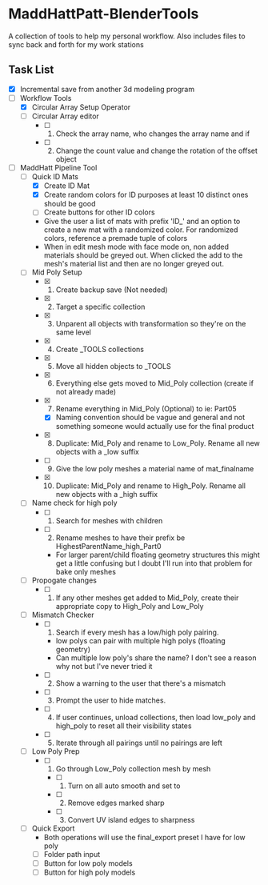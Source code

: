 # MaddHattPatt-BlenderTools
A collection of tools to help my personal workflow. Also includes files to sync back and forth for my work stations

## Task List
- [x] Incremental save from another 3d modeling program
- [ ] Workflow Tools
    - [x] Circular Array Setup Operator
    - [ ] Circular Array editor
        - [ ] 1. Check the array name, who changes the array name and if 
        - [ ] 2. Change the count value and change the rotation of the offset object
- [ ] MaddHatt Pipeline Tool
    - [ ] Quick ID Mats
        - [x] Create ID Mat
        - [x] Create random colors for ID purposes at least 10 distinct ones should be good
        - [ ] Create buttons for other ID colors
        - Give the user a list of mats with prefix 'ID_' and an option to create a new mat with a randomized color. For randomized colors, reference a premade tuple of colors
        - When in edit mesh mode with face mode on, non added materials should be greyed out. When clicked the add to the mesh's material list and then are no longer greyed out.
    - [ ] Mid Poly Setup
        - [x] 1. Create backup save (Not needed)
        - [x] 2. Target a specific collection
        - [x] 3. Unparent all objects with transformation so they're on the same level
        - [x] 4. Create _TOOLS collections
        - [x] 5. Move all hidden objects to _TOOLS
        - [x] 6. Everything else gets moved to Mid_Poly collection (create if not already made) 
        - [x] 7. Rename everything in Mid_Poly (Optional) to ie: Part05
            - [x] Naming convention should be vague and general and not something   someone would actually use for the final product 
        - [X] 8. Duplicate: Mid_Poly and rename to Low_Poly. Rename all new objects with a _low suffix
        - [ ] 9. Give the low poly meshes a material name of mat_finalname
        - [X] 10. Duplicate: Mid_Poly and rename to High_Poly. Rename all new objects with a _high suffix
    - [ ] Name check for high poly
        - [ ] 1. Search for meshes with children
        - [ ] 2. Rename meshes to have their prefix be HighestParentName_high_Part0
            - For larger parent/child floating geometry structures this might get a little confusing but I doubt I'll run into that problem for bake only   meshes
    - [ ] Propogate changes
        - [ ] 1. If any other meshes get added to Mid_Poly, create their appropriate copy to High_Poly and Low_Poly
    - [ ] Mismatch Checker
        - [ ] 1. Search if every mesh has a low/high poly pairing.
            - low polys can pair with multiple high polys (floating geometry)
            - Can multiple low poly's share the name? I don't see a reason why not but I've never tried it
        - [ ] 2. Show a warning to the user that there's a mismatch
        - [ ] 3. Prompt the user to hide matches.
        - [ ] 4. If user continues, unload collections, then load low_poly and high_poly to reset all their visibility states
        - [ ] 5. Iterate through all pairings until no pairings are left
    - [ ] Low Poly Prep
        - [ ] 1. Go through Low_Poly collection mesh by mesh
            - [ ] 1. Turn on all auto smooth and set to
            - [ ] 2. Remove edges marked sharp
            - [ ] 3. Convert UV island edges to sharpness
    - [ ] Quick Export
        - Both operations will use the final_export preset I have for low poly
        - [ ] Folder path input
        - [ ] Button for low poly models 
        - [ ] Button for high poly models 